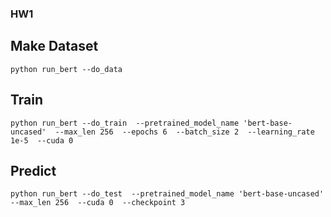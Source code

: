 ### HW1

## Make Dataset
`python run_bert --do_data`

## Train
`python run_bert --do_train 
--pretrained_model_name 'bert-base-uncased' 
--max_len 256 
--epochs 6 
--batch_size 2 
--learning_rate 1e-5 
--cuda 0 `

## Predict
`python run_bert --do_test 
--pretrained_model_name 'bert-base-uncased' 
--max_len 256 
--cuda 0 
--checkpoint 3`
